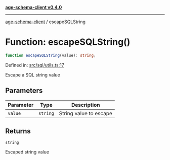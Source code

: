 [**age-schema-client v0.4.0**](../index.md)

***

[age-schema-client](../index.md) / escapeSQLString

# Function: escapeSQLString()

```ts
function escapeSQLString(value): string;
```

Defined in: [src/sql/utils.ts:17](https://github.com/standardbeagle/ageSchemaClient/blob/main/src/sql/utils.ts#L17)

Escape a SQL string value

## Parameters

| Parameter | Type | Description |
| ------ | ------ | ------ |
| `value` | `string` | String value to escape |

## Returns

`string`

Escaped string value
